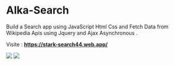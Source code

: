 # Alka-Search
Build a Search app using JavaScript Html Css and Fetch Data from Wikipedia Apis using Jquery and Ajax Asynchronous .

Visite : <strong>https://stark-search44.web.app/</strong>



<img src='https://github.com/Alka4495/Alka-Search/blob/master/home.PNG'>


<img src='https://github.com/Alka4495/Alka-Search/blob/master/search.PNG'>